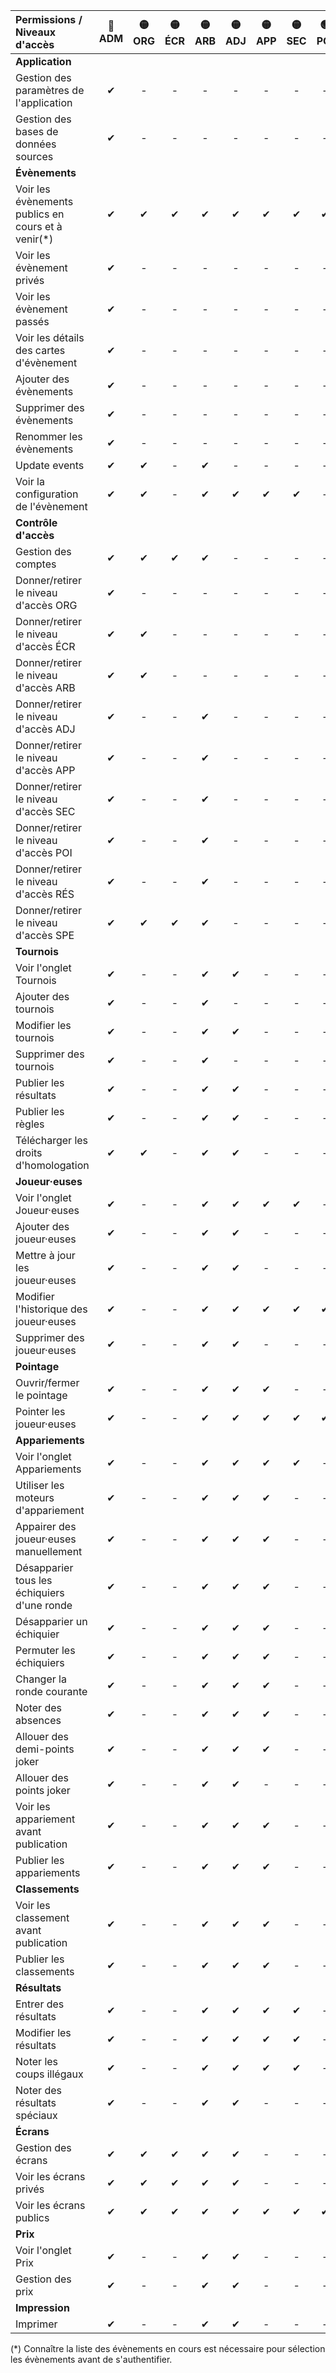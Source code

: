 <!-- Ne pas éditer ce tableau manuellement, utiliser plutôt le script generate_access_levels_doc.py. -->

| Permissions / Niveaux d'accès                      | 🔴<br/>ADM | 🟡<br/>ORG | 🟡<br/>ÉCR | 🟡<br/>ARB | 🟡<br/>ADJ | 🟡<br/>APP | 🟡<br/>SEC | 🟢<br/>POI | 🟢<br/>RÉS | 🟢<br/>SPE | - |
|:---------------------------------------------------|:---------:|:---------:|:---------:|:---------:|:---------:|:---------:|:---------:|:---------:|:---------:|:---------:|:-:|
| **Application**                                    |           |           |           |           |           |           |           |           |           |           |   |
| Gestion des paramètres de l'application            |     ✔     |     -     |     -     |     -     |     -     |     -     |     -     |     -     |     -     |     -     | - |
| Gestion des bases de données sources               |     ✔     |     -     |     -     |     -     |     -     |     -     |     -     |     -     |     -     |     -     | - |
| **Évènements**                                     |           |           |           |           |           |           |           |           |           |           |   |
| Voir les évènements publics en cours et à venir(*) |     ✔     |     ✔     |     ✔     |     ✔     |     ✔     |     ✔     |     ✔     |     ✔     |     ✔     |     ✔     | ✔ |
| Voir les évènement privés                          |     ✔     |     -     |     -     |     -     |     -     |     -     |     -     |     -     |     -     |     -     | - |
| Voir les évènement passés                          |     ✔     |     -     |     -     |     -     |     -     |     -     |     -     |     -     |     -     |     -     | - |
| Voir les détails des cartes d'évènement            |     ✔     |     -     |     -     |     -     |     -     |     -     |     -     |     -     |     -     |     -     | - |
| Ajouter des évènements                             |     ✔     |     -     |     -     |     -     |     -     |     -     |     -     |     -     |     -     |     -     | - |
| Supprimer des évènements                           |     ✔     |     -     |     -     |     -     |     -     |     -     |     -     |     -     |     -     |     -     | - |
| Renommer les évènements                            |     ✔     |     -     |     -     |     -     |     -     |     -     |     -     |     -     |     -     |     -     | - |
| Update events                                      |     ✔     |     ✔     |     -     |     ✔     |     -     |     -     |     -     |     -     |     -     |     -     | - |
| Voir la configuration de l'évènement               |     ✔     |     ✔     |     -     |     ✔     |     ✔     |     ✔     |     ✔     |     -     |     -     |     -     | - |
| **Contrôle d'accès**                               |           |           |           |           |           |           |           |           |           |           |   |
| Gestion des comptes                                |     ✔     |     ✔     |     ✔     |     ✔     |     -     |     -     |     -     |     -     |     -     |     -     | - |
| Donner/retirer le niveau d'accès ORG               |     ✔     |     -     |     -     |     -     |     -     |     -     |     -     |     -     |     -     |     -     | - |
| Donner/retirer le niveau d'accès ÉCR               |     ✔     |     ✔     |     -     |     -     |     -     |     -     |     -     |     -     |     -     |     -     | - |
| Donner/retirer le niveau d'accès ARB               |     ✔     |     ✔     |     -     |     -     |     -     |     -     |     -     |     -     |     -     |     -     | - |
| Donner/retirer le niveau d'accès ADJ               |     ✔     |     -     |     -     |     ✔     |     -     |     -     |     -     |     -     |     -     |     -     | - |
| Donner/retirer le niveau d'accès APP               |     ✔     |     -     |     -     |     ✔     |     -     |     -     |     -     |     -     |     -     |     -     | - |
| Donner/retirer le niveau d'accès SEC               |     ✔     |     -     |     -     |     ✔     |     -     |     -     |     -     |     -     |     -     |     -     | - |
| Donner/retirer le niveau d'accès POI               |     ✔     |     -     |     -     |     ✔     |     -     |     -     |     -     |     -     |     -     |     -     | - |
| Donner/retirer le niveau d'accès RÉS               |     ✔     |     -     |     -     |     ✔     |     -     |     -     |     -     |     -     |     -     |     -     | - |
| Donner/retirer le niveau d'accès SPE               |     ✔     |     ✔     |     ✔     |     ✔     |     -     |     -     |     -     |     -     |     -     |     -     | - |
| **Tournois**                                       |           |           |           |           |           |           |           |           |           |           |   |
| Voir l'onglet Tournois                             |     ✔     |     -     |     -     |     ✔     |     ✔     |     -     |     -     |     -     |     -     |     -     | - |
| Ajouter des tournois                               |     ✔     |     -     |     -     |     ✔     |     -     |     -     |     -     |     -     |     -     |     -     | - |
| Modifier les tournois                              |     ✔     |     -     |     -     |     ✔     |     ✔     |     -     |     -     |     -     |     -     |     -     | - |
| Supprimer des tournois                             |     ✔     |     -     |     -     |     ✔     |     -     |     -     |     -     |     -     |     -     |     -     | - |
| Publier les résultats                              |     ✔     |     -     |     -     |     ✔     |     ✔     |     -     |     -     |     -     |     -     |     -     | - |
| Publier les règles                                 |     ✔     |     -     |     -     |     ✔     |     ✔     |     -     |     -     |     -     |     -     |     -     | - |
| Télécharger les droits d'homologation              |     ✔     |     ✔     |     -     |     ✔     |     ✔     |     -     |     -     |     -     |     -     |     -     | - |
| **Joueur·euses**                                   |           |           |           |           |           |           |           |           |           |           |   |
| Voir l'onglet Joueur·euses                         |     ✔     |     -     |     -     |     ✔     |     ✔     |     ✔     |     ✔     |     -     |     -     |     -     | - |
| Ajouter des joueur·euses                           |     ✔     |     -     |     -     |     ✔     |     ✔     |     -     |     -     |     -     |     -     |     -     | - |
| Mettre à jour les joueur·euses                     |     ✔     |     -     |     -     |     ✔     |     ✔     |     -     |     -     |     -     |     -     |     -     | - |
| Modifier l'historique des joueur·euses             |     ✔     |     -     |     -     |     ✔     |     ✔     |     ✔     |     ✔     |     ✔     |     -     |     -     | - |
| Supprimer des joueur·euses                         |     ✔     |     -     |     -     |     ✔     |     ✔     |     -     |     -     |     -     |     -     |     -     | - |
| **Pointage**                                       |           |           |           |           |           |           |           |           |           |           |   |
| Ouvrir/fermer le pointage                          |     ✔     |     -     |     -     |     ✔     |     ✔     |     ✔     |     -     |     -     |     -     |     -     | - |
| Pointer les joueur·euses                           |     ✔     |     -     |     -     |     ✔     |     ✔     |     ✔     |     ✔     |     ✔     |     -     |     -     | - |
| **Appariements**                                   |           |           |           |           |           |           |           |           |           |           |   |
| Voir l'onglet Appariements                         |     ✔     |     -     |     -     |     ✔     |     ✔     |     ✔     |     ✔     |     -     |     -     |     -     | - |
| Utiliser les moteurs d'appariement                 |     ✔     |     -     |     -     |     ✔     |     ✔     |     ✔     |     -     |     -     |     -     |     -     | - |
| Appairer des joueur·euses manuellement             |     ✔     |     -     |     -     |     ✔     |     ✔     |     ✔     |     -     |     -     |     -     |     -     | - |
| Désapparier tous les échiquiers d'une ronde        |     ✔     |     -     |     -     |     ✔     |     ✔     |     ✔     |     -     |     -     |     -     |     -     | - |
| Désapparier un échiquier                           |     ✔     |     -     |     -     |     ✔     |     ✔     |     ✔     |     -     |     -     |     -     |     -     | - |
| Permuter les échiquiers                            |     ✔     |     -     |     -     |     ✔     |     ✔     |     ✔     |     -     |     -     |     -     |     -     | - |
| Changer la ronde courante                          |     ✔     |     -     |     -     |     ✔     |     ✔     |     ✔     |     -     |     -     |     -     |     -     | - |
| Noter des absences                                 |     ✔     |     -     |     -     |     ✔     |     ✔     |     ✔     |     -     |     -     |     -     |     -     | - |
| Allouer des demi-points joker                      |     ✔     |     -     |     -     |     ✔     |     ✔     |     ✔     |     -     |     -     |     -     |     -     | - |
| Allouer des points joker                           |     ✔     |     -     |     -     |     ✔     |     ✔     |     -     |     -     |     -     |     -     |     -     | - |
| Voir les appariement avant publication             |     ✔     |     -     |     -     |     ✔     |     ✔     |     ✔     |     -     |     -     |     -     |     -     | - |
| Publier les appariements                           |     ✔     |     -     |     -     |     ✔     |     ✔     |     ✔     |     -     |     -     |     -     |     -     | - |
| **Classements**                                    |           |           |           |           |           |           |           |           |           |           |   |
| Voir les classement avant publication              |     ✔     |     -     |     -     |     ✔     |     ✔     |     ✔     |     -     |     -     |     -     |     -     | - |
| Publier les classements                            |     ✔     |     -     |     -     |     ✔     |     ✔     |     ✔     |     -     |     -     |     -     |     -     | - |
| **Résultats**                                      |           |           |           |           |           |           |           |           |           |           |   |
| Entrer des résultats                               |     ✔     |     -     |     -     |     ✔     |     ✔     |     ✔     |     ✔     |     -     |     ✔     |     -     | - |
| Modifier les résultats                             |     ✔     |     -     |     -     |     ✔     |     ✔     |     ✔     |     ✔     |     -     |     -     |     -     | - |
| Noter les coups illégaux                           |     ✔     |     -     |     -     |     ✔     |     ✔     |     ✔     |     ✔     |     -     |     -     |     -     | - |
| Noter des résultats spéciaux                       |     ✔     |     -     |     -     |     ✔     |     ✔     |     -     |     -     |     -     |     -     |     -     | - |
| **Écrans**                                         |           |           |           |           |           |           |           |           |           |           |   |
| Gestion des écrans                                 |     ✔     |     ✔     |     ✔     |     ✔     |     ✔     |     -     |     -     |     -     |     -     |     -     | - |
| Voir les écrans privés                             |     ✔     |     ✔     |     ✔     |     ✔     |     ✔     |     -     |     -     |     -     |     -     |     -     | - |
| Voir les écrans publics                            |     ✔     |     ✔     |     ✔     |     ✔     |     ✔     |     ✔     |     ✔     |     ✔     |     ✔     |     ✔     | - |
| **Prix**                                           |           |           |           |           |           |           |           |           |           |           |   |
| Voir l'onglet Prix                                 |     ✔     |     -     |     -     |     ✔     |     ✔     |     -     |     -     |     -     |     -     |     -     | - |
| Gestion des prix                                   |     ✔     |     -     |     -     |     ✔     |     ✔     |     -     |     -     |     -     |     -     |     -     | - |
| **Impression**                                     |           |           |           |           |           |           |           |           |           |           |   |
| Imprimer                                           |     ✔     |     -     |     -     |     ✔     |     ✔     |     -     |     -     |     -     |     -     |     -     | - |

(*) Connaître la liste des évènements en cours est nécessaire pour sélection les évènements avant de s'authentifier.

<!-- Généré par le script generate_access_levels_doc.py (2025-09-17 21:28) -->
